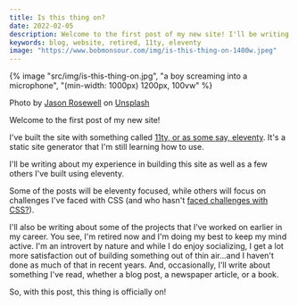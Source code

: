 ```yaml
---
title: Is this thing on?
date: 2022-02-05
description: Welcome to the first post of my new site! I'll be writing about my experience in building this site as well as a few others I've built using eleventy.
keywords: blog, website, retired, 11ty, eleventy
image: "https://www.bobmonsour.com/img/is-this-thing-on-1400w.jpeg"
---
```


{% image "src/img/is-this-thing-on.jpg", "a boy screaming into a microphone", "(min-width: 1000px) 1200px, 100vw" %}

<p class="caption">Photo by <a href="https://unsplash.com/@jasonrosewell?utm_source=unsplash&utm_medium=referral&utm_content=creditCopyText">Jason Rosewell</a> on <a href="https://unsplash.com/s/photos/microphone?utm_source=unsplash&utm_medium=referral&utm_content=creditCopyText">Unsplash</a></p>

Welcome to the first post of my new site!

I've built the site with something called [11ty, or as some say, eleventy](https://www.11ty.dev/). It's a static site generator that I'm still learning how to use.

I'll be writing about my experience in building this site as well as a few others I've built using eleventy.

Some of the posts will be eleventy focused, while others will focus on challenges I've faced with CSS (and who hasn't [faced challenges with CSS?](https://blog.sethcorker.com/what-makes-css-difficult-for-web-developers/)).

I'll also be writing about some of the projects that I've worked on earlier in my career. You see, I'm retired now and I'm doing my best to keep my mind active. I'm an introvert by nature and while I do enjoy socializing, I get a lot more satisfaction out of building something out of thin air...and I haven't done as much of that in recent years. And, occasionally, I'll write about something I've read, whether a blog post, a newspaper article, or a book.

So, with this post, this thing is officially on!
